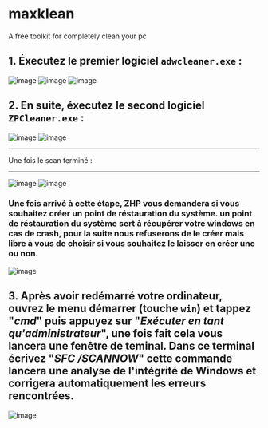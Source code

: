 # maxklean
A free toolkit for completely clean your pc

## 1. Éxecutez le premier logiciel `adwcleaner.exe` : 
![image](https://github.com/qrlmza/maxklean/assets/88981713/e030a43f-88b2-436c-b05c-7d788fbab038)
![image](https://github.com/qrlmza/maxklean/assets/88981713/9a7d9bf2-11f4-436f-994c-8ad6e41ee6c2)
![image](https://github.com/qrlmza/maxklean/assets/88981713/14cbc250-bacd-49c3-83f3-aa324e25fe17)

## 2. En suite, éxecutez le second logiciel `ZPCleaner.exe` :

![image](https://github.com/qrlmza/maxklean/assets/88981713/da1b2d46-8bbf-4a93-92f3-330acb93aef4)
![image](https://github.com/qrlmza/maxklean/assets/88981713/b37f8b20-cf8a-4b70-8b5a-ada73cab627d)
** **
Une fois le scan terminé :
** **
![image](https://github.com/qrlmza/maxklean/assets/88981713/c2fe26f8-e8fc-4c95-ba6c-d9f677619bd3)
![image](https://github.com/qrlmza/maxklean/assets/88981713/e73d0b09-7902-4706-bbf3-e98c9317a37c)
### Une fois arrivé à cette étape, ZHP vous demandera si vous souhaitez créer un point de réstauration du système. un point de réstauration du système sert à récupérer votre windows en cas de crash, pour la suite nous refuserons de le créer mais libre à vous de choisir si vous souhaitez le laisser en créer une ou non.
![image](https://github.com/qrlmza/maxklean/assets/88981713/8c814208-31aa-4908-af79-bb3f47e76866)

## 3. Après avoir redémarré votre ordinateur, ouvrez le menu démarrer (touche `win`) et tappez "*cmd*" puis appuyez sur "*Exécuter en tant qu'administrateur*", une fois fait cela vous lancera une fenêtre de teminal. Dans ce terminal écrivez "*SFC /SCANNOW*" cette commande lancera une analyse de l'intégrité de Windows et corrigera automatiquement les erreurs rencontrées.
![image](https://github.com/qrlmza/maxklean/assets/88981713/faee3298-fabc-4723-8588-c90da6de00f8)

